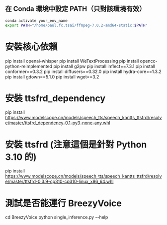 ## 在 Conda 環境中設定 PATH（只對該環境有效）
```bash
conda activate your_env_name
export PATH="/home/paul.fc.tsai/ffmpeg-7.0.2-amd64-static:$PATH"
```
# 安裝核心依賴
pip install openai-whisper
pip install WeTextProcessing
pip install opencc-python-reimplemented
pip install g2pw
pip install inflect==7.3.1
pip install conformer==0.3.2
pip install diffusers==0.32.0
pip install hydra-core==1.3.2
pip install gdown==5.1.0
pip install wget==3.2
# 安裝 ttsfrd_dependency
pip install https://www.modelscope.cn/models/speech_tts/speech_kantts_ttsfrd/resolve/master/ttsfrd_dependency-0.1-py3-none-any.whl

# 安裝 ttsfrd (注意這個是針對 Python 3.10 的)
pip install https://www.modelscope.cn/models/speech_tts/speech_kantts_ttsfrd/resolve/master/ttsfrd-0.3.9-cp310-cp310-linux_x86_64.whl
# 測試是否能運行 BreezyVoice
cd BreezyVoice
python single_inference.py --help